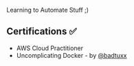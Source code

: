 Learning to Automate Stuff ;)

## Certifications ✅
- AWS Cloud Practitioner
- Uncomplicating Docker - by <a href=https://github.com/badtuxx> @badtuxx </a>
